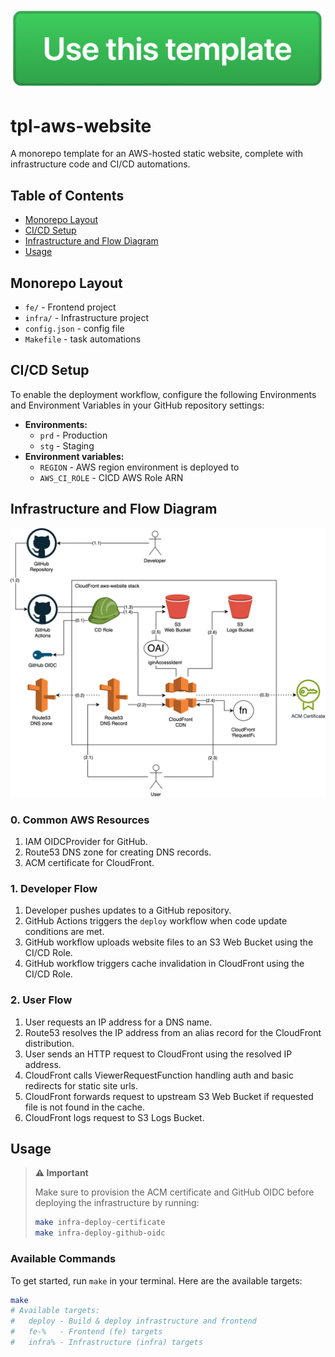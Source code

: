 [![](docs/use-this-template-btn.png)](https://github.com/new?template_name=tpl-aws-website&template_owner=tsertkov)

# tpl-aws-website

A monorepo template for an AWS-hosted static website, complete with infrastructure code and CI/CD automations.

## Table of Contents

- [Monorepo Layout](#monorepo-layout)
- [CI/CD Setup](#cicd-setup)
- [Infrastructure and Flow Diagram](#infrastructure-and-flow-diagram)
- [Usage](#usage)

## Monorepo Layout

- `fe/` - Frontend project
- `infra/` - Infrastructure project
- `config.json` - config file
- `Makefile` - task automations

## CI/CD Setup

To enable the deployment workflow, configure the following Environments and Environment Variables in your GitHub repository settings:

- **Environments:**
  - `prd` - Production
  - `stg` - Staging
- **Environment variables:**
  - `REGION` - AWS region environment is deployed to
  - `AWS_CI_ROLE` - CICD AWS Role ARN

## Infrastructure and Flow Diagram

![Infrastructure Diagram](https://raw.githubusercontent.com/tsertkov/tpl-aws-website/main/docs/tpl-aws-website.svg)

### 0. Common AWS Resources

1. IAM OIDCProvider for GitHub.
2. Route53 DNS zone for creating DNS records.
3. ACM certificate for CloudFront.

### 1. Developer Flow

1. Developer pushes updates to a GitHub repository.
2. GitHub Actions triggers the `deploy` workflow when code update conditions are met.
3. GitHub workflow uploads website files to an S3 Web Bucket using the CI/CD Role.
4. GitHub workflow triggers cache invalidation in CloudFront using the CI/CD Role.

### 2. User Flow

1. User requests an IP address for a DNS name.
2. Route53 resolves the IP address from an alias record for the CloudFront distribution.
3. User sends an HTTP request to CloudFront using the resolved IP address.
4. CloudFront calls ViewerRequestFunction handling auth and basic redirects for static site urls.
5. CloudFront forwards request to upstream S3 Web Bucket if requested file is not found in the cache.
6. CloudFront logs request to S3 Logs Bucket.

## Usage

> **⚠️ Important**
>
> Make sure to provision the ACM certificate and GitHub OIDC before deploying the infrastructure by running:
>
> ```sh
> make infra-deploy-certificate
> make infra-deploy-github-oidc
> ```

### Available Commands

To get started, run `make` in your terminal. Here are the available targets:

```sh
make
# Available targets:
#   deploy - Build & deploy infrastructure and frontend
#   fe-%   - Frontend (fe) targets
#   infra% - Infrastructure (infra) targets
```
